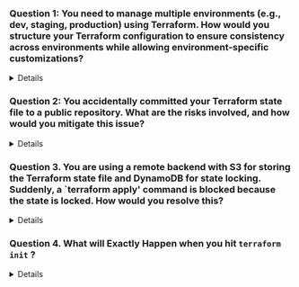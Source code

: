 

### Question 1: You need to manage multiple environments (e.g., dev, staging, production) using Terraform. How would you structure your Terraform configuration to ensure consistency across environments while allowing environment-specific customizations?
<details>

- Modules: Create reusable modules for components like networks, compute instances, and storage that are shared across environments. These modules are stored in the modules/ directory.
- Use terraform.tfvars within each environment directory to define environment-specific variables (e.g., instance sizes, number of instances, or environment-specific tags).
- Define the backend.tf file in each environment's directory to specify the remote backend for storing the Terraform state files.
- Store your Terraform configurations in a version control system like Git. Each environment can be managed in a separate branch if necessary.
</details>

### Question 2: You accidentally committed your Terraform state file to a public repository. What are the risks involved, and how would you mitigate this issue?

<details>

- Immediately Remove the State File from the Repository
- Revoke Compromised Credentials: Immediately revoke any exposed API keys, provider credentials, or secrets found in the state file.
- Rotate Credentials: Generate new credentials and update your Terraform provider configurations to use them.
- Review Logs: Check cloud provider logs for any unauthorized access or suspicious activity that may have occurred using the exposed credentials
</details>

### Question 3. You are using a remote backend with S3 for storing the Terraform state file and DynamoDB for state locking. Suddenly, a `terraform apply' command is blocked because the state is locked. How would you resolve this?
<details>

- Only manually remove the lock if you are certain that no other Terraform operations are running, as this can lead to state corruption if done incorrectly.

- Remove the Lock Using AWS Management Console:
Select the locked item in the DynamoDB table and delete it.

</details>


### Question 4. What will Exactly Happen when you hit `terraform init` ?
<details>


1. Initialize backend

If you’re storing state remotely (e.g., Azure Storage, S3, Terraform Cloud), it sets that up.

If no backend is defined, it just uses a local terraform.tfstate file.



2. Download providers

Terraform checks the terraform block → required_providers.

It downloads the correct versions (e.g., azurerm, vault, azapi) from the Terraform Registry.

Saves them in .terraform folder locally.



3. Check versions

Confirms your Terraform CLI version meets the required_version.

Verifies provider plugin versions match what you specified.



4. Prepare modules (if any)

If your code uses external modules (source = "git... or registry"), Terraform downloads them into .terraform/modules.



5. Lock dependencies

Creates/updates .terraform.lock.hcl → keeps track of exact provider versions, so builds are reproducible across environments.





---

🔎 In short:

terraform init =
📦 Download providers + modules
🗂️ Setup backend
🔒 Lock versions

It’s like “installing dependencies” in programming (similar to npm install or pip install).


---



</details>
